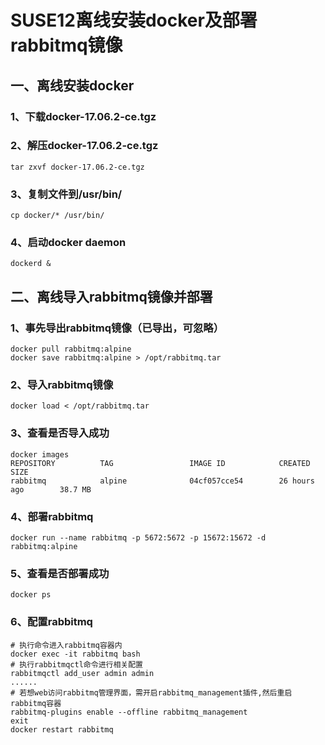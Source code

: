 # SUSE12离线安装docker及部署rabbitmq镜像

## 一、离线安装docker

### 1、下载docker-17.06.2-ce.tgz

### 2、解压docker-17.06.2-ce.tgz

```
tar zxvf docker-17.06.2-ce.tgz
```

### 3、复制文件到/usr/bin/

```
cp docker/* /usr/bin/ 
```

### 4、启动docker daemon

```
dockerd &
```

## 二、离线导入rabbitmq镜像并部署

### 1、事先导出rabbitmq镜像（已导出，可忽略）

```
docker pull rabbitmq:alpine
docker save rabbitmq:alpine > /opt/rabbitmq.tar
```

### 2、导入rabbitmq镜像

```
docker load < /opt/rabbitmq.tar
```

### 3、查看是否导入成功

```
docker images
REPOSITORY          TAG                 IMAGE ID            CREATED             SIZE
rabbitmq            alpine              04cf057cce54        26 hours ago        38.7 MB
```

### 4、部署rabbitmq

```
docker run --name rabbitmq -p 5672:5672 -p 15672:15672 -d rabbitmq:alpine
```

### 5、查看是否部署成功

```
docker ps
```

### 6、配置rabbitmq

```shell
# 执行命令进入rabbitmq容器内
docker exec -it rabbitmq bash
# 执行rabbitmqctl命令进行相关配置
rabbitmqctl add_user admin admin
......
# 若想web访问rabbitmq管理界面，需开启rabbitmq_management插件,然后重启rabbitmq容器
rabbitmq-plugins enable --offline rabbitmq_management
exit
docker restart rabbitmq
```

